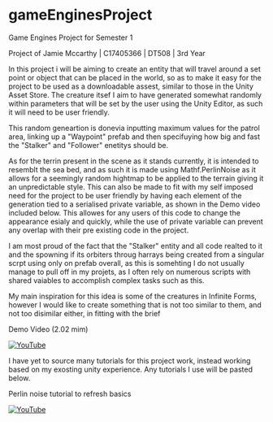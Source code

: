 # gameEnginesProject
Game Engines Project for Semester 1

Project of Jamie Mccarthy | C17405366 | DT508 | 3rd Year

In this project i will be aiming to create an entity that will travel around a set point or object 
that can be placed in the world, so as to make it easy for the project to be used as a downloadable
assest, similar to those in the Unity Asset Store. The creature itsef I aim to have generated
somewhat randomly within parameters that will be set by the user using the Unity Editor, as such it
will need to be user friendly.

This random geneartion is donevia inputting maximum values for the patrol area, linking up a "Waypoint"
prefab and then specifuying how big and fast the "Stalker" and "Follower" enetitys should be.

As for the terrin present in the scene as it stands currently, it is intended to resemblt the sea bed, 
and as such it is made using Mathf.PerlinNoise as it allows for a seemingly random hightmap to be applied
to the terrain giving it an unpredictable style. This can also be made to fit with my self imposed need 
for the project to be user friendly by having each element of the generation tied to a serialised private 
variable, as shown in the Demo video included below. This allowes for any users of this code to change the 
appearance esialy and quickly, while the use of private variable can prevent any overlap with their pre 
existing code in the project.

I am most proud of the fact that the "Stalker" entity and all code realted to it and the spowning if its 
orbiters throug harrays being created from a singular scrpt using only on prefab overall, as this is somehting 
I do not usually manage to pull off in my projets, as I often rely on numerous scripts with shared vaiables to 
accomplish complex tasks such as this.

My main inspiration for this idea is some of the creatures in Infinite Forms, however I would like to
create something that is not too similar to them, and not too disimilar either, in fitting with the
brief

Demo Video (2.02 mim)

[![YouTube](https://img.youtube.com/vi/oLFesGdNe80/0.jpg)](https://www.youtube.com/watch?v=oLFesGdNe80)

I have yet to source many tutorials for this project work, instead working based on my exosting unity 
experience. Any tutorials I use will be pasted below.

Perlin noise tutorial to refresh basics

[![YouTube](https://img.youtube.com/vi/gdSFs0PeBNQ/0.jpg)](https://www.youtube.com/watch?v=gdSFs0PeBNQ)
